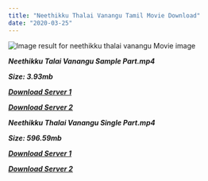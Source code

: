 ```yaml
---
title: "Neethikku Thalai Vanangu Tamil Movie Download"
date: "2020-03-25"
---
```


![Image result for neethikku thalai vanangu Movie image](https://image.tmdb.org/t/p/w500/s0pzRrUpWQPmvOdFuNG0pb6YLql.jpg)

**_Neethikku Talai Vanangu Sample Part.mp4_**

**_Size: 3.93mb_**

**_[Download Server 1](http://b4.wetransfer.vip/files/{b8ae04a0e9ab0f9e64837bab03a252825878f388f00779843f60cec38aa445db}20Actor{b8ae04a0e9ab0f9e64837bab03a252825878f388f00779843f60cec38aa445db}20Hits{b8ae04a0e9ab0f9e64837bab03a252825878f388f00779843f60cec38aa445db}20Collection/M.{b8ae04a0e9ab0f9e64837bab03a252825878f388f00779843f60cec38aa445db}20G.{b8ae04a0e9ab0f9e64837bab03a252825878f388f00779843f60cec38aa445db}20Ramachandran{b8ae04a0e9ab0f9e64837bab03a252825878f388f00779843f60cec38aa445db}20(M.G.R){b8ae04a0e9ab0f9e64837bab03a252825878f388f00779843f60cec38aa445db}20Movies{b8ae04a0e9ab0f9e64837bab03a252825878f388f00779843f60cec38aa445db}20Collections/Neethikku{b8ae04a0e9ab0f9e64837bab03a252825878f388f00779843f60cec38aa445db}20Thalai{b8ae04a0e9ab0f9e64837bab03a252825878f388f00779843f60cec38aa445db}20Vanangu{b8ae04a0e9ab0f9e64837bab03a252825878f388f00779843f60cec38aa445db}20(1976)/Neethikku{b8ae04a0e9ab0f9e64837bab03a252825878f388f00779843f60cec38aa445db}20Thalai{b8ae04a0e9ab0f9e64837bab03a252825878f388f00779843f60cec38aa445db}20Vanangu{b8ae04a0e9ab0f9e64837bab03a252825878f388f00779843f60cec38aa445db}20(1976){b8ae04a0e9ab0f9e64837bab03a252825878f388f00779843f60cec38aa445db}20Sample{b8ae04a0e9ab0f9e64837bab03a252825878f388f00779843f60cec38aa445db}20HD.mp4)_**

**_[Download Server 2](http://b4.wetransfer.vip/files/{b8ae04a0e9ab0f9e64837bab03a252825878f388f00779843f60cec38aa445db}20Actor{b8ae04a0e9ab0f9e64837bab03a252825878f388f00779843f60cec38aa445db}20Hits{b8ae04a0e9ab0f9e64837bab03a252825878f388f00779843f60cec38aa445db}20Collection/M.{b8ae04a0e9ab0f9e64837bab03a252825878f388f00779843f60cec38aa445db}20G.{b8ae04a0e9ab0f9e64837bab03a252825878f388f00779843f60cec38aa445db}20Ramachandran{b8ae04a0e9ab0f9e64837bab03a252825878f388f00779843f60cec38aa445db}20(M.G.R){b8ae04a0e9ab0f9e64837bab03a252825878f388f00779843f60cec38aa445db}20Movies{b8ae04a0e9ab0f9e64837bab03a252825878f388f00779843f60cec38aa445db}20Collections/Neethikku{b8ae04a0e9ab0f9e64837bab03a252825878f388f00779843f60cec38aa445db}20Thalai{b8ae04a0e9ab0f9e64837bab03a252825878f388f00779843f60cec38aa445db}20Vanangu{b8ae04a0e9ab0f9e64837bab03a252825878f388f00779843f60cec38aa445db}20(1976)/Neethikku{b8ae04a0e9ab0f9e64837bab03a252825878f388f00779843f60cec38aa445db}20Thalai{b8ae04a0e9ab0f9e64837bab03a252825878f388f00779843f60cec38aa445db}20Vanangu{b8ae04a0e9ab0f9e64837bab03a252825878f388f00779843f60cec38aa445db}20(1976){b8ae04a0e9ab0f9e64837bab03a252825878f388f00779843f60cec38aa445db}20Sample{b8ae04a0e9ab0f9e64837bab03a252825878f388f00779843f60cec38aa445db}20HD.mp4)_**

**_Neethikku Thalai Vanangu Single Part.mp4_**

**_Size: 596.59mb_**

**_[Download Server 1](http://b4.wetransfer.vip/files/{b8ae04a0e9ab0f9e64837bab03a252825878f388f00779843f60cec38aa445db}20Actor{b8ae04a0e9ab0f9e64837bab03a252825878f388f00779843f60cec38aa445db}20Hits{b8ae04a0e9ab0f9e64837bab03a252825878f388f00779843f60cec38aa445db}20Collection/M.{b8ae04a0e9ab0f9e64837bab03a252825878f388f00779843f60cec38aa445db}20G.{b8ae04a0e9ab0f9e64837bab03a252825878f388f00779843f60cec38aa445db}20Ramachandran{b8ae04a0e9ab0f9e64837bab03a252825878f388f00779843f60cec38aa445db}20(M.G.R){b8ae04a0e9ab0f9e64837bab03a252825878f388f00779843f60cec38aa445db}20Movies{b8ae04a0e9ab0f9e64837bab03a252825878f388f00779843f60cec38aa445db}20Collections/Neethikku{b8ae04a0e9ab0f9e64837bab03a252825878f388f00779843f60cec38aa445db}20Thalai{b8ae04a0e9ab0f9e64837bab03a252825878f388f00779843f60cec38aa445db}20Vanangu{b8ae04a0e9ab0f9e64837bab03a252825878f388f00779843f60cec38aa445db}20(1976)/Neethikku{b8ae04a0e9ab0f9e64837bab03a252825878f388f00779843f60cec38aa445db}20Thalai{b8ae04a0e9ab0f9e64837bab03a252825878f388f00779843f60cec38aa445db}20Vanangu{b8ae04a0e9ab0f9e64837bab03a252825878f388f00779843f60cec38aa445db}20(1976){b8ae04a0e9ab0f9e64837bab03a252825878f388f00779843f60cec38aa445db}20Single{b8ae04a0e9ab0f9e64837bab03a252825878f388f00779843f60cec38aa445db}20Part{b8ae04a0e9ab0f9e64837bab03a252825878f388f00779843f60cec38aa445db}20HD.mp4)_**

**_[Download Server 2](http://b4.wetransfer.vip/files/{b8ae04a0e9ab0f9e64837bab03a252825878f388f00779843f60cec38aa445db}20Actor{b8ae04a0e9ab0f9e64837bab03a252825878f388f00779843f60cec38aa445db}20Hits{b8ae04a0e9ab0f9e64837bab03a252825878f388f00779843f60cec38aa445db}20Collection/M.{b8ae04a0e9ab0f9e64837bab03a252825878f388f00779843f60cec38aa445db}20G.{b8ae04a0e9ab0f9e64837bab03a252825878f388f00779843f60cec38aa445db}20Ramachandran{b8ae04a0e9ab0f9e64837bab03a252825878f388f00779843f60cec38aa445db}20(M.G.R){b8ae04a0e9ab0f9e64837bab03a252825878f388f00779843f60cec38aa445db}20Movies{b8ae04a0e9ab0f9e64837bab03a252825878f388f00779843f60cec38aa445db}20Collections/Neethikku{b8ae04a0e9ab0f9e64837bab03a252825878f388f00779843f60cec38aa445db}20Thalai{b8ae04a0e9ab0f9e64837bab03a252825878f388f00779843f60cec38aa445db}20Vanangu{b8ae04a0e9ab0f9e64837bab03a252825878f388f00779843f60cec38aa445db}20(1976)/Neethikku{b8ae04a0e9ab0f9e64837bab03a252825878f388f00779843f60cec38aa445db}20Thalai{b8ae04a0e9ab0f9e64837bab03a252825878f388f00779843f60cec38aa445db}20Vanangu{b8ae04a0e9ab0f9e64837bab03a252825878f388f00779843f60cec38aa445db}20(1976){b8ae04a0e9ab0f9e64837bab03a252825878f388f00779843f60cec38aa445db}20Single{b8ae04a0e9ab0f9e64837bab03a252825878f388f00779843f60cec38aa445db}20Part{b8ae04a0e9ab0f9e64837bab03a252825878f388f00779843f60cec38aa445db}20HD.mp4)_**
